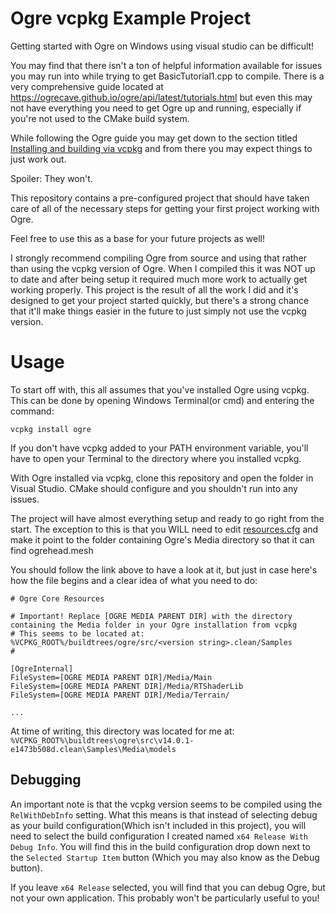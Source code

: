 # Ogre vcpkg Example Project

Getting started with Ogre on Windows using visual studio can be difficult!

You may find that there isn't a ton of helpful information available for issues you may run into while trying to get BasicTutorial1.cpp to compile.
There is a very comprehensive guide located at https://ogrecave.github.io/ogre/api/latest/tutorials.html but even this may not have everything you need to get Ogre up and running, especially if you're not used to the CMake build system.

While following the Ogre guide you may get down to the section titled [Installing and building via vcpkg](https://ogrecave.github.io/ogre/api/latest/building-ogre.html#autotoc_md273) and from there you may expect things to just work out. 

Spoiler: They won't.

This repository contains a pre-configured project that should have taken care of all of the necessary steps for getting your first project working with Ogre. 

Feel free to use this as a base for your future projects as well!

I strongly recommend compiling Ogre from source and using that rather than using the vcpkg version of Ogre. When I compiled this it was NOT up to date and after being setup it required much more work to actually get working properly. This project is the result of all the work I did and it's designed to get your project started quickly, but there's a strong chance that it'll make things easier in the future to just simply not use the vcpkg version.


# Usage

To start off with, this all assumes that you've installed Ogre using vcpkg. This can be done by opening Windows Terminal(or cmd) and entering the command:
```
vcpkg install ogre
```

If you don't have vcpkg added to your PATH environment variable, you'll have to open your Terminal to the directory where you installed vcpkg.

With Ogre installed via vcpkg, clone this repository and open the folder in Visual Studio. CMake should configure and you shouldn't run into any issues.

The project will have almost everything setup and ready to go right from the start. The exception to this is that you WILL need to edit [resources.cfg](https://github.com/NearEDGE/Ogre-vcpkg-Example-Project/blob/master/Ogre%20vcpkg%20example%20project/resources.cfg) and make it point to the folder containing Ogre's Media directory so that it can find ogrehead.mesh

You should follow the link above to have a look at it, but just in case here's how the file begins and a clear idea of what you need to do:
```
# Ogre Core Resources

# Important! Replace [OGRE MEDIA PARENT DIR] with the directory containing the Media folder in your Ogre installation from vcpkg
# This seems to be located at: %VCPKG_ROOT%/buildtrees/ogre/src/<version string>.clean/Samples
#

[OgreInternal]
FileSystem=[OGRE MEDIA PARENT DIR]/Media/Main
FileSystem=[OGRE MEDIA PARENT DIR]/Media/RTShaderLib
FileSystem=[OGRE MEDIA PARENT DIR]/Media/Terrain/

...
```

At time of writing, this directory was located for me at: `%VCPKG_ROOT%\buildtrees\ogre\src\v14.0.1-e1473b508d.clean\Samples\Media\models`

## Debugging

An important note is that the vcpkg version seems to be compiled using the `RelWithDebInfo` setting. What this means is that instead of selecting debug as your build configuration(Which isn't included in this project), you will need to select the build configuration I created named `x64 Release With Debug Info`. You will find this in the build configuration drop down next to the `Selected Startup Item` button (Which you may also know as the Debug button).

If you leave `x64 Release` selected, you will find that you can debug Ogre, but not your own application. 
This probably won't be particularly useful to you!
